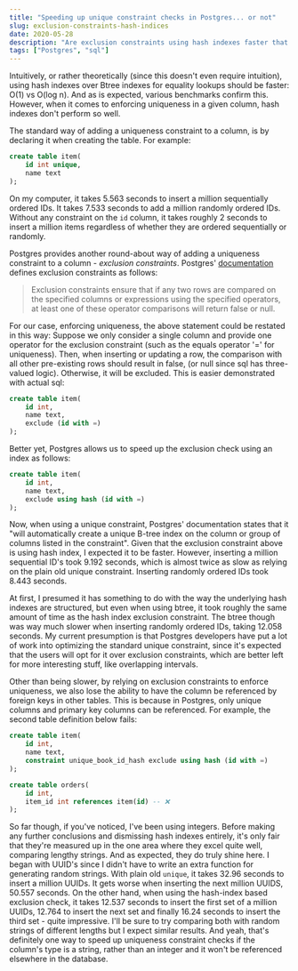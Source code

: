 ```yaml
---
title: "Speeding up unique constraint checks in Postgres... or not"
slug: exclusion-constraints-hash-indices
date: 2020-05-28
description: "Are exclusion constraints using hash indexes faster that plain old uniqueness checks? Let's find out"
tags: ["Postgres", "sql"]
---
```


Intuitively, or rather theoretically (since this doesn't even require intuition), using hash indexes over Btree indexes for equality lookups should be faster: O(1) vs O(log n). And as is expected, various benchmarks confirm this. However, when it comes to enforcing uniqueness in a given column, hash indexes don't perform so well. 

The standard way of adding a uniqueness constraint to a column, is by declaring it when creating the table. For example:
```sql
create table item(
    id int unique,
    name text
);
```
On my computer, it takes 5.563 seconds to insert a million sequentially ordered IDs. It takes 7.533 seconds to add a million randomly ordered IDs. Without any constraint on the `id` column, it takes roughly 2 seconds to insert a million items regardless of whether they are ordered sequentially or randomly.

Postgres provides another round-about way of adding a uniqueness constraint to a column - *exclusion constraints*. Postgres' [documentation](https://www.postgresql.org/docs/12/ddl-constraints.html#DDL-CONSTRAINTS-EXCLUSION) defines exclusion constraints as follows:
> Exclusion constraints ensure that if any two rows are compared on the specified columns or expressions using the specified operators, at least one of these operator comparisons will return false or null.

For our case, enforcing uniqueness, the above statement could be restated in this way: Suppose we only consider a single column and provide one operator for the exclusion constraint (such as the equals operator '=' for uniqueness). Then, when inserting or updating a row, the comparison with all other pre-existing rows should result in false, (or null since sql has three-valued logic). Otherwise, it will be excluded. This is easier demonstrated with actual sql:
```sql
create table item(
    id int,
    name text,
    exclude (id with =)
);
```
Better yet, Postgres allows us to speed up the exclusion check using an index as follows:
```sql
create table item(
    id int,
    name text,
    exclude using hash (id with =)
);
```
Now, when using a unique constraint, Postgres' documentation states that it "will automatically create a unique B-tree index on the column or group of columns listed in the constraint". Given that the exclusion constraint above is using hash index, I expected it to be faster. However, inserting a million sequential ID's took 9.192 seconds, which is almost twice as slow as relying on the plain old unique constraint. Inserting randomly ordered IDs took 8.443 seconds.

At first, I presumed it has something to do with the way the underlying hash indexes are structured, but even when using btree, it took roughly the same amount of time as the hash index exclusion constraint. The btree though was way much slower when inserting randomly ordered IDs, taking 12.058 seconds. My current presumption is that Postgres developers have put a lot of work into optimizing the standard unique constraint, since it's expected that the users will opt for it over exclusion constraints, which are better left for more interesting stuff, like overlapping intervals. 

Other than being slower, by relying on exclusion constraints to enforce uniqueness, we also lose the ability to have the column be referenced by foreign keys in other tables. This is because in Postgres, only unique columns and primary key columns can be referenced. For example, the second table definition below fails:
```sql
create table item(
    id int,
    name text,
    constraint unique_book_id_hash exclude using hash (id with =)
);

create table orders(
    id int,
    item_id int references item(id) -- ❌
);
```

So far though, if you've noticed, I've been using integers. Before making any further conclusions and dismissing hash indexes entirely, it's only fair that they're measured up in the one area where they excel quite well, comparing lengthy strings. And as expected, they do truly shine here. I began with UUID's since I didn't have to write an extra function for generating random strings. With plain old `unique`, it takes 32.96 seconds to insert a million UUIDs. It gets worse when inserting the next million UUIDS, 50.557 seconds. On the other hand, when using the hash-index based exclusion check, it takes 12.537 seconds to insert the first set of a million UUIDs, 12.764 to insert the next set and finally 16.24 seconds to insert the third set - quite impressive. I'll be sure to try comparing both with random strings of different lengths but I expect similar results. And yeah, that's definitely one way to speed up uniqueness constraint checks if the column's type is a string, rather than an integer and it won't be referenced elsewhere in the database. 